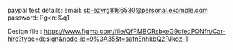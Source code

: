 paypal test details:
email: sb-ezvrg8166530@personal.example.com
password: Pg<n:%q1

Design file : https://www.figma.com/file/QfRMBORsbxeG9cfedPONfn/Car-hire?type=design&node-id=9%3A35&t=safnEnhkbQ2PJkoz-1
